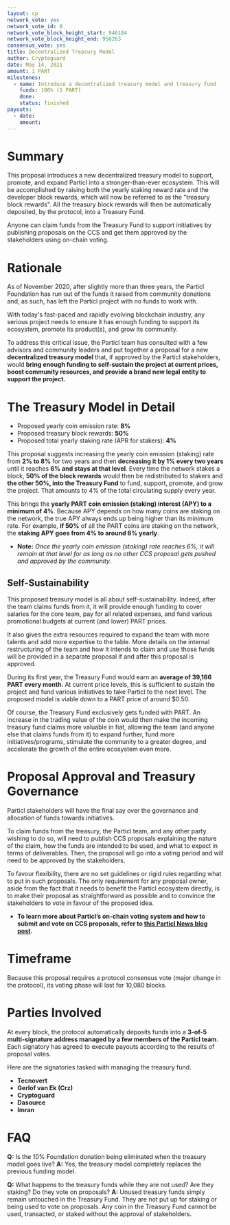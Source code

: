 ```yaml
---
layout: cp
network_vote: yes
network_vote_id: 8
network_vote_block_height_start: 946184
network_vote_block_height_end: 956263
consensus_vote: yes
title: Decentralized Treasury Model
author: Cryptoguard
date: May 14, 2021
amount: 1 PART
milestones:
  - name: Introduce a decentralized treasury model and treasury fund
    funds: 100% (1 PART)
    done:
    status: finished
payouts:
  - date:
    amount:
---
```


# Summary

This proposal introduces a new decentralized treasury model to support, promote, and expand Particl into a stronger-than-ever ecosystem. This will be accomplished by raising both the yearly staking reward rate and the developer block rewards, which will now be referred to as the "treasury block rewards". All the treasury block rewards will then be automatically deposited, by the protocol, into a Treasury Fund.


Anyone can claim funds from the Treasury Fund to support initiatives by publishing proposals on the CCS and get them approved by the stakeholders using on-chain voting.

# Rationale

As of November 2020, after slightly more than three years, the Particl Foundation has run out of the funds it raised from community donations and, as such, has left the Particl project with no funds to work with.


With today's fast-paced and rapidly evolving blockchain industry, any serious project needs to ensure it has enough funding to support its ecosystem, promote its product(s), and grow its community.


To address this critical issue, the Particl team has consulted with a few advisors and community leaders and put together a proposal for a new **decentralized treasury model** that, if approved by the Particl stakeholders, would **bring enough funding to self-sustain the project at current prices, boost community resources, and provide a brand new legal entity to support the project.**


# The Treasury Model in Detail

* Proposed yearly coin emission rate: **8%**
* Proposed treasury block rewards: **50%**
* Proposed total yearly staking rate (APR for stakers): **4%**

This proposal suggests increasing the yearly coin emission (staking) rate from **2% to 8%** for two years and then **decreasing it by 1% every two years** until it reaches **6% and stays at that level**. Every time the network stakes a block, **50% of the block rewards** would then be redistributed to stakers and **the other 50%, into the Treasury Fund** to fund, support, promote, and grow the project. That amounts to 4% of the total circulating supply every year.

This brings the **yearly PART coin emission (staking) interest (APY) to a minimum of 4%**. Because APY depends on how many coins are staking on the network, the true APY always ends up being higher than its minimum rate. For example, **if 50%** of all the PART coins are staking on the network, the **staking APY goes from 4% to around 8% yearly**.

* **Note:** _Once the yearly coin emission (staking) rate reaches 6%, it will remain at that level for as long as no other CCS proposal gets pushed and approved by the community._

## Self-Sustainability

This proposed treasury model is all about self-sustainability. Indeed, after the team claims funds from it, it will provide enough funding to cover salaries for the core team, pay for all related expenses, and fund various promotional budgets at current (and lower) PART prices. 

It also gives the extra resources required to expand the team with more talents and add more expertise to the table. More details on the internal restructuring of the team and how it intends to claim and use those funds will be provided in a separate proposal if and after this proposal is approved.

During its first year, the Treasury Fund would earn an **average of 39,166 PART every month**. At current price levels, this is sufficient to sustain the project and fund various initiatives to take Particl to the next level. The proposed model is viable down to a PART price of around $0.50.

Of course, the Treasury Fund exclusively gets funded with PART. An increase in the trading value of the coin would then make the incoming treasury fund claims more valuable in fiat, allowing the team (and anyone else that claims funds from it) to expand further, fund more initiatives/programs, stimulate the community to a greater degree, and accelerate the growth of the entire ecosystem even more.

# Proposal Approval and Treasury Governance

Particl stakeholders will have the final say over the governance and allocation of funds towards initiatives. 

To claim funds from the treasury, the Particl team, and any other party wishing to do so, will need to publish CCS proposals explaining the nature of the claim, how the funds are intended to be used, and what to expect in terms of deliverables. Then, the proposal will go into a voting period and will need to be approved by the stakeholders.

To favour flexibility, there are no set guidelines or rigid rules regarding what to put in such proposals. The only requirement for any proposal owner, aside from the fact that it needs to benefit the Particl ecosystem directly, is to make their proposal as straightforward as possible and to convince the stakeholders to vote in favour of the proposed idea.

* **To learn more about Particl’s on-chain voting system and how to submit and vote on CCS proposals, refer to [this Particl News blog post](https://particl.news/on-chain-voting-and-ccs-proposals/).**

# Timeframe

Because this proposal requires a protocol consensus vote (major change in the protocol), its voting phase will last for 10,080 blocks.


# Parties Involved


At every block, the protocol automatically deposits funds into a **3-of-5 multi-signature address managed by a few members of the Particl team**. Each signatory has agreed to execute payouts according to the results of proposal votes. 


Here are the signatories tasked with managing the treasury fund.


* **Tecnovert**
* **Gerlof van Ek (Crz)**
* **Cryptoguard**
* **Dasource**
* **Imran**

# FAQ

**Q:** Is the 10% Foundation donation being eliminated when the treasury model goes live?
**A:** Yes, the treasury model completely replaces the previous funding model.

**Q:** What happens to the treasury funds while they are not used? Are they staking?  Do they vote on proposals?
**A:** Unused treasury funds simply remain untouched in the Treasury Fund. They are not put up for staking or being used to vote on proposals. Any coin in the Treasury Fund cannot be used, transacted, or staked without the approval of stakeholders.
